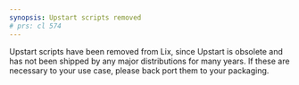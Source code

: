 ```yaml
---
synopsis: Upstart scripts removed
# prs: cl 574
---
```


Upstart scripts have been removed from Lix, since Upstart is obsolete and has
not been shipped by any major distributions for many years. If these are
necessary to your use case, please back port them to your packaging.
